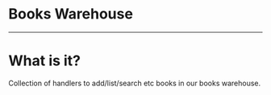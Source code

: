 # Books Warehouse

---

# What is it?

Collection of handlers to add/list/search etc books in our books warehouse.
